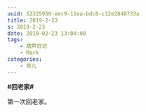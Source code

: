 ```yaml
---
uuid: 52325950-eec9-11ea-bdc6-c12e2848733a
title: 2019-2-23
s: 2019-2-23
date: 2019-02-23 13:04:00
tags:
	- 葫芦日记
	- Mark
categories:
	- 育儿
---
```




**\#回老家\#**

第一次回老家。